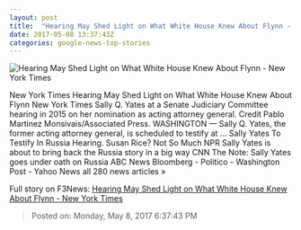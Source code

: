 ```yaml
---
layout: post
title:  "Hearing May Shed Light on What White House Knew About Flynn - New York Times"
date: 2017-05-08 13:37:43Z
categories: google-news-top-stories
---
```


![Hearing May Shed Light on What White House Knew About Flynn - New York Times](https://static01.nyt.com/images/2017/05/09/world/09Russiahearing/09Russiahearing-facebookJumbo.jpg)

New York Times Hearing May Shed Light on What White House Knew About Flynn New York Times Sally Q. Yates at a Senate Judiciary Committee hearing in 2015 on her nomination as acting attorney general. Credit Pablo Martinez Monsivais/Associated Press. WASHINGTON — Sally Q. Yates, the former acting attorney general, is scheduled to testify at ... Sally Yates To Testify In Russia Hearing. Susan Rice? Not So Much NPR Sally Yates is about to bring back the Russia story in a big way CNN The Note: Sally Yates goes under oath on Russia ABC News Bloomberg - Politico - Washington Post - Yahoo News all 280 news articles »


Full story on F3News: [Hearing May Shed Light on What White House Knew About Flynn - New York Times](http://www.f3nws.com/n/BdErRH)

> Posted on: Monday, May 8, 2017 6:37:43 PM
